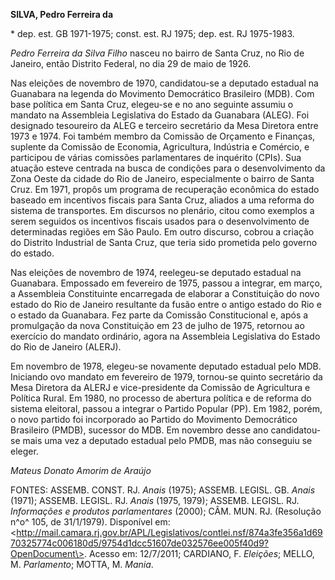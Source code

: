 **SILVA, Pedro Ferreira da**

\* dep. est. GB 1971-1975; const. est. RJ 1975; dep. est. RJ 1975-1983.

*Pedro Ferreira da Silva Filho* nasceu no bairro de Santa Cruz, no Rio
de Janeiro, então Distrito Federal, no dia 29 de maio de 1926.

Nas eleições de novembro de 1970, candidatou-se a deputado estadual na
Guanabara na legenda do Movimento Democrático Brasileiro (MDB). Com base
política em Santa Cruz, elegeu-se e no ano seguinte assumiu o mandato na
Assembleia Legislativa do Estado da Guanabara (ALEG). Foi designado
tesoureiro da ALEG e terceiro secretário da Mesa Diretora entre 1973 e
1974. Foi também membro da Comissão de Orçamento e Finanças, suplente da
Comissão de Economia, Agricultura, Indústria e Comércio, e participou de
várias comissões parlamentares de inquérito (CPIs). Sua atuação esteve
centrada na busca de condições para o desenvolvimento da Zona Oeste da
cidade do Rio de Janeiro, especialmente o bairro de Santa Cruz. Em 1971,
propôs um programa de recuperação econômica do estado baseado em
incentivos fiscais para Santa Cruz, aliados a uma reforma do sistema de
transportes. Em discursos no plenário, citou como exemplos a serem
seguidos os incentivos fiscais usados para o desenvolvimento de
determinadas regiões em São Paulo. Em outro discurso, cobrou a criação
do Distrito Industrial de Santa Cruz, que teria sido prometida pelo
governo do estado.

Nas eleições de novembro de 1974, reelegeu-se deputado estadual na
Guanabara. Empossado em fevereiro de 1975, passou a integrar, em março,
a Assembleia Constituinte encarregada de elaborar a Constituição do novo
estado do Rio de Janeiro resultante da fusão entre o antigo estado do
Rio e o estado da Guanabara. Fez parte da Comissão Constitucional e,
após a promulgação da nova Constituição em 23 de julho de 1975, retornou
ao exercício do mandato ordinário, agora na Assembleia Legislativa do
Estado do Rio de Janeiro (ALERJ).

Em novembro de 1978, elegeu-se novamente deputado estadual pelo MDB.
Iniciando ovo mandato em fevereiro de 1979, tornou-se quinto secretário
da Mesa Diretora da ALERJ e vice-presidente da Comissão de Agricultura e
Política Rural. Em 1980, no processo de abertura política e de reforma
do sistema eleitoral, passou a integrar o Partido Popular (PP). Em 1982,
porém, o novo partido foi incorporado ao Partido do Movimento
Democrático Brasileiro (PMDB), sucessor do MDB. Em novembro desse ano
candidatou-se mais uma vez a deputado estadual pelo PMDB, mas não
conseguiu se eleger.

*Mateus Donato Amorim de Araújo*

FONTES: ASSEMB. CONST. RJ. *Anais* (1975); ASSEMB. LEGISL. GB. *Anais*
(1971); ASSEMB. LEGISL. RJ. *Anais* (1975, 1979); ASSEMB. LEGISL. RJ.
*Informações e produtos parlamentares* (2000); CÂM. MUN. RJ. (Resolução
n^o^ 105, de 31/1/1979). Disponível em:
\<http://mail.camara.rj.gov.br/APL/Legislativos/contlei.nsf/874a3fe356a1d6970325774c006180d5/9754d1dcc51607de032576ee005f40d9?OpenDocument\>.
Acesso em: 12/7/2011; CARDIANO, F. *Eleições*; MELLO, M. *Parlamento*;
MOTTA, M. *Mania*.
